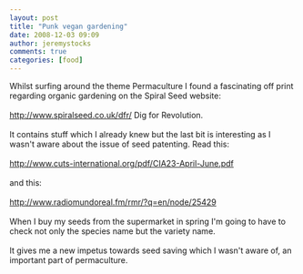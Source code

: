 ```yaml
---
layout: post
title: "Punk vegan gardening"
date: 2008-12-03 09:09
author: jeremystocks
comments: true
categories: [food]
---
```

Whilst surfing around the theme Permaculture I found a fascinating off print regarding organic gardening on the Spiral Seed website:<br /><br />http://www.spiralseed.co.uk/dfr/ Dig for Revolution.<br /><br />It contains stuff which I already knew but the last bit is interesting as I wasn't aware about the issue of seed patenting. Read this:<br /><br />http://www.cuts-international.org/pdf/CIA23-April-June.pdf<br /><br />and this:<br /><br />http://www.radiomundoreal.fm/rmr/?q=en/node/25429<br /><br />When I buy my seeds from the supermarket in spring I'm going to have to check not only the species name but the variety name.<br /><br />It gives me a new impetus towards seed saving which I wasn't aware of, an important part of permaculture.
